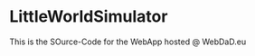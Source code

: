 LittleWorldSimulator
====================


This is the SOurce-Code for the WebApp hosted @ WebDaD.eu
